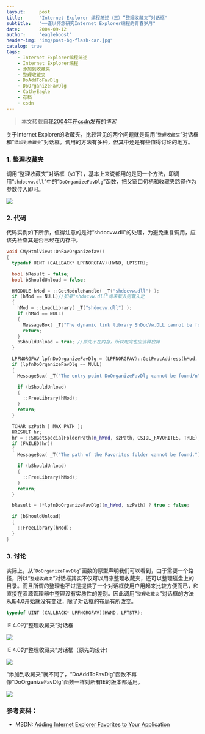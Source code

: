 ```yaml
---
layout:     post
title:      "Internet Explorer 编程简述（三）“整理收藏夹”对话框"
subtitle:   "——谨以怀念研究Internet Explorer编程的青春岁月"
date:       2004-09-12
author:     "eagleboost"
header-img: "img/post-bg-flash-car.jpg"
catalog: true
tags:
    - Internet Explorer编程简述
    - Internet Explorer编程
    - 添加到收藏夹
    - 整理收藏夹
    - DoAddToFavDlg
    - DoOrganizeFavDlg
    - CathyEagle
    - 存档
    - csdn
---
```


> 本文转载自[我2004年在csdn发布的博客](https://blog.csdn.net/CathyEagle/article/details/102007)

关于Internet Explorer的收藏夹，比较常见的两个问题就是调用“`整理收藏夹`”对话框和“`添加到收藏夹`”对话框。调用的方法有多种，但其中还是有些值得讨论的地方。

### 1. 整理收藏夹

调用“整理收藏夹”对话框（如下），基本上来说都用的是同一个方法，即调用“`shdocvw.dll`”中的“`DoOrganizeFavDlg`”函数，把父窗口句柄和收藏夹路径作为参数传入即可。

![](https://filedn.com/lCdMuPWubK2H86dRAWfspRh/cathyeagle/OrganizeFavDlg.gif)

### 2. 代码

代码实例如下所示，值得注意的是对“shdocvw.dll”的处理，为避免重复调用，应该先检查其是否已经在内存中。

```c++
void CMyHtmlView::OnFavOrganizefav()
{  
  typedef UINT (CALLBACK* LPFNORGFAV)(HWND, LPTSTR);

  bool bResult = false;
  bool bShouldUnload = false;

  HMODULE hMod = ::GetModuleHandle( _T("shdocvw.dll") );
  if (hMod == NULL)//如果"shdocvw.dll"尚未载入则载入之  
  {    
    hMod = ::LoadLibrary( _T("shdocvw.dll") );
    if (hMod == NULL)    
    {      
      MessageBox( _T("The dynamic link library ShDocVw.DLL cannot be found."), _T("Error"), MB_OK | MB_ICONSTOP );      
      return;    
    }
    bShouldUnload = true; //原先不在内存，所以用完也应该释放掉
  }

  LPFNORGFAV lpfnDoOrganizeFavDlg = (LPFNORGFAV)::GetProcAddress(hMod, "DoOrganizeFavDlg");
  if (lpfnDoOrganizeFavDlg == NULL)
  {      
    MessageBox( _T("The entry point DoOrganizeFavDlg cannot be found/n"), _T("in the dynamic link library ShDocVw.DLL."), _T("Error"), MB_OK | MB_ICONSTOP );

    if (bShouldUnload)
    {
      ::FreeLibrary(hMod);
    }  
    return;    
  }

  TCHAR szPath [ MAX_PATH ];    
  HRESULT hr;
  hr = ::SHGetSpecialFolderPath(m_hWnd, szPath, CSIDL_FAVORITES, TRUE);
  if (FAILED(hr))    
  {      
    MessageBox( _T("The path of the Favorites folder cannot be found."), _T("Error"), MB_OK | MB_ICONSTOP );

    if (bShouldUnload)
    {
      ::FreeLibrary(hMod);
    }  
    return;    
  }

  bResult = (*lpfnDoOrganizeFavDlg)(m_hWnd, szPath) ? true : false;

  if (bShouldUnload)
  {
    ::FreeLibrary(hMod);
  }  
}

```

### 3. 讨论

实际上，从“`DoOrganizeFavDlg`”函数的原型声明我们可以看到，由于需要一个路径，所以“`整理收藏夹`”对话框其实不仅可以用来整理收藏夹，还可以整理磁盘上的目录。而且所谓的整理也不过是提供了一个对话框使用户用起来比较方便而已，和直接在资源管理器中整理没有实质性的差别。因此调用“`整理收藏夹`”对话框的方法从IE4.0开始就没有变过，除了对话框的布局有所改变。
 
```c++
typedef UINT (CALLBACK* LPFNORGFAV)(HWND, LPTSTR);
```

IE 4.0的“整理收藏夹”对话框
 
![](https://filedn.com/lCdMuPWubK2H86dRAWfspRh/cathyeagle/OrganizeFavDlg_IE_4.gif)

IE 4.0的“整理收藏夹”对话框（原先的设计）
 
![](https://filedn.com/lCdMuPWubK2H86dRAWfspRh/cathyeagle/OrganizeFavDlg_IE_4_Old.gif)


“添加到收藏夹”就不同了，“DoAddToFavDlg”函数不再像“DoOrganizeFavDlg”函数一样对所有IE的版本都适用。
 
![](https://filedn.com/lCdMuPWubK2H86dRAWfspRh/cathyeagle/AddToFavDlg.gif)
 
### 参考资料：
+ MSDN: [Adding Internet Explorer Favorites to Your Application](http://www.microsoft.com/mind/0798/favorites.asp)
